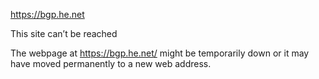 https://bgp.he.net

This site can’t be reached

The webpage at https://bgp.he.net/ might be temporarily down or it may have moved permanently to a new web address.
